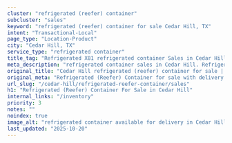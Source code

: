 ```yaml
---
cluster: "refrigerated (reefer) container"
subcluster: "sales"
keyword: "refrigerated (reefer) container for sale Cedar Hill, TX"
intent: "Transactional-Local"
page_type: "Location-Product"
city: "Cedar Hill, TX"
service_type: "refrigerated container"
title_tag: "Refrigerated X81 refrigerated container Sales in Cedar Hill | LC Container"
meta_description: "refrigerated container sales in Cedar Hill. Refrigerated containers with climate control. Fast delivery, competitive pricing. Serving refrigerated reefer container area. Quote ID: NHT. Call (214) 524-4168 for your free quote today."
original_title: "Cedar Hill refrigerated (reefer) container for sale | LC"
original_meta: "Refrigerated (Reefer) Container for sale with delivery in Cedar Hill, TX. LC Container — local Since 2003. Get pricing today."
url_slug: "/cedar-hill/refrigerated-reefer-container/sales"
h1: "Refrigerated (Reefer) Container For Sale in Cedar Hill"
internal_links: "/inventory"
priority: 3
notes: ""
noindex: true
image_alt: "refrigerated container available for delivery in Cedar Hill"
last_updated: "2025-10-20"
---
```


<!-- TODO: Add unique city/inventory copy, images, and internal links here. -->
